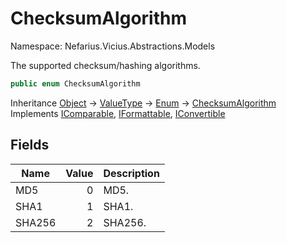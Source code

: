 # ChecksumAlgorithm

Namespace: Nefarius.Vicius.Abstractions.Models

The supported checksum/hashing algorithms.

```csharp
public enum ChecksumAlgorithm
```

Inheritance [Object](https://docs.microsoft.com/en-us/dotnet/api/system.object) → [ValueType](https://docs.microsoft.com/en-us/dotnet/api/system.valuetype) → [Enum](https://docs.microsoft.com/en-us/dotnet/api/system.enum) → [ChecksumAlgorithm](./nefarius.vicius.abstractions.models.checksumalgorithm.md)<br>
Implements [IComparable](https://docs.microsoft.com/en-us/dotnet/api/system.icomparable), [IFormattable](https://docs.microsoft.com/en-us/dotnet/api/system.iformattable), [IConvertible](https://docs.microsoft.com/en-us/dotnet/api/system.iconvertible)

## Fields

| Name | Value | Description |
| --- | --: | --- |
| MD5 | 0 | MD5. |
| SHA1 | 1 | SHA1. |
| SHA256 | 2 | SHA256. |
